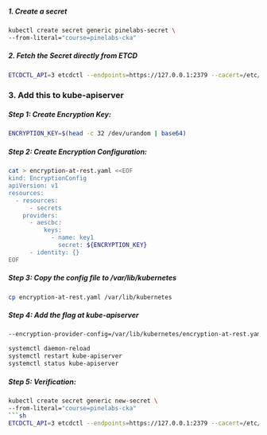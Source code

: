 
##### 1. Create a secret
```sh
kubectl create secret generic pinelabs-secret \
--from-literal="course=pinelabs-cka"
```

##### 2. Fetch the Secret directly from ETCD
```sh
ETCDCTL_API=3 etcdctl --endpoints=https://127.0.0.1:2379 --cacert=/etc/etcd/ca.crt --cert=/etc/etcd/etcd.crt --key=/etc/etcd/etcd.key get /registry/secrets/default/pinelabs-secret | hexdump -C
```
### 3.  Add this to kube-apiserver

##### Step 1: Create Encryption Key:
```sh
ENCRYPTION_KEY=$(head -c 32 /dev/urandom | base64)
```
##### Step 2: Create Encryption Configuration:
```sh
cat > encryption-at-rest.yaml <<EOF
kind: EncryptionConfig
apiVersion: v1
resources:
  - resources:
      - secrets
    providers:
      - aescbc:
          keys:
            - name: key1
              secret: ${ENCRYPTION_KEY}
      - identity: {}
EOF
```
##### Step 3:  Copy the config file to /var/lib/kubernetes
```sh
cp encryption-at-rest.yaml /var/lib/kubernetes
```
##### Step 4: Add the flag at kube-apiserver
```sh
--encryption-provider-config=/var/lib/kubernetes/encryption-at-rest.yaml
```
```sh
systemctl daemon-reload
systemctl restart kube-apiserver
systemctl status kube-apiserver
```
##### Step 5: Verification:
```sh
kubectl create secret generic new-secret \
--from-literal="course=pinelabs-cka"
```sh
ETCDCTL_API=3 etcdctl --endpoints=https://127.0.0.1:2379 --cacert=/etc/etcd/ca.crt --cert=/etc/etcd/etcd.crt --key=/etc/etcd/etcd.key get /registry/secrets/default/new-secret | hexdump -C
```
